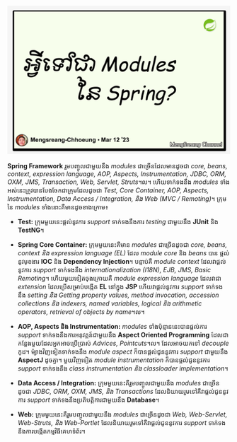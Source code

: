 ![what-are-modules-of-spring](./images/what-are-modules-of-spring.jpg "What are modules of Spring")

**Spring Framework** រួមបញ្ចូលជាមួយនឹង _modules_ ជាច្រើនដែលមានដូចជា _core, beans, context, expression language, AOP, Aspects, Instrumentation, JDBC, ORM, OXM, JMS, Transaction, Web, Servlet, Struts_។ល។ ហើយទាក់ទងនឹង _modules_ ទាំងអស់នេះត្រូវបានបែងចែកជាក្រុមដែលដូចជា _Test, Core Container, AOP, Aspects, Instrumentation, Data Access / Integration, និង Web (MVC / Remoting)_។
ក្រុមនៃ _modules_ ទាំងនោះគឺមានដូចខាងក្រោម៖

- **Test:** ក្រុមមួយនេះផ្តល់នូវការ _support_ ទាក់ទងនឹងការ _testing_ ជាមួយនឹង **JUnit** និង **TestNG**។
- **Spring Core Container:** ក្រុមមួយនេះគឺមាន _modules_ ជាច្រើនដូចជា _core, beans, context និង expression language (EL)_ ដែល _module core_ និង _beans_ បាន
  ផ្តល់នូវមុខងារ **IOC** និង **Dependency Injection**។ បន្ទាប់គឺ _module context_ ដែលវាផ្តល់នូវការ _support_ ទាក់ទងនឹង _internationalization (I18N), EJB, JMS, Basic Remoting_។ ហើយមួយទៀតចុងក្រោយគឺ _module expression language_ ដែលវាជា _extension_ ដែលប្រើសម្រាប់បង្កើត **EL** នៅក្នុង **JSP** ហើយវាផ្តល់នូវការ _support_ ទាក់ទងនឹង _setting និង​
  Getting property values, method invocation, accession collections និង indexers, named variables, logical និង arithmetic operators, retrieval of objects by name_។ល។
- **AOP, Aspects និង Instrumentation:** _modules_ ទាំងប៉ុន្មាននេះបានផ្តល់ការ _support_ ទាក់ទងនឹងការអនុវត្តន៍ជាមួយនឹង **Aspect Oriented Programming** ដែលជា
  កន្លែងមួយដែលអ្នកអាចប្រើប្រាស់ _Advices, Pointcuts_។ល។ ដែលអាចយកទៅ _decouple_ កូដ។ ម៉្យាងវិញទៀតទាក់ទងនឹង _module aspect_ ក៏បានផ្តល់ជូននូវការ _support_ ជាមួយនឹង **AspectJ** ដូចគ្នា។ មួយវិញទៀត _module instrumentation_ ក៏បានផ្តល់ជូននូវការ _support_ ទាក់ទងនឹង _class instrumentation និង​ classloader implementation_។
- **Data Access / Integration:** ក្រុមមួយនេះគឺរួមបញ្ចូលជាមួយនឹង _modules_ ជាច្រើនដូចជា _JDBC, ORM, OXM, JMS, និង Transactions_ ដែលនិយាយរួមទៅគឺវាផ្តល់ជូននូវការ _support_ ទាក់ទងនឹងប្រតិបត្តិការជាមួយនឹង **Database**។

- **Web:** ក្រុមមួយនេះគឺរួមបញ្ចូលជាមួយនឹង _modules_ ជាច្រើនដូចជា _Web, Web-Servlet, Web-Struts, និង
  Web-Portlet_ ដែលនិយាយរួមទៅគឺវាផ្តល់ជូននូវការ _support_ ទាក់ទងនឹងការបង្កើតកម្មវិធីគេហទំព័រ។
